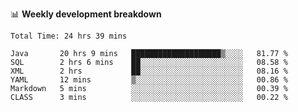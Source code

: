 
📊 **Weekly development breakdown**
<!--START_SECTION:waka-->

```text
Total Time: 24 hrs 39 mins

Java       20 hrs 9 mins   ████████████████████▒░░░░   81.77 %
SQL        2 hrs 6 mins    ██░░░░░░░░░░░░░░░░░░░░░░░   08.58 %
XML        2 hrs           ██░░░░░░░░░░░░░░░░░░░░░░░   08.16 %
YAML       12 mins         ▒░░░░░░░░░░░░░░░░░░░░░░░░   00.86 %
Markdown   5 mins          ░░░░░░░░░░░░░░░░░░░░░░░░░   00.39 %
CLASS      3 mins          ░░░░░░░░░░░░░░░░░░░░░░░░░   00.22 %
```

<!--END_SECTION:waka-->
